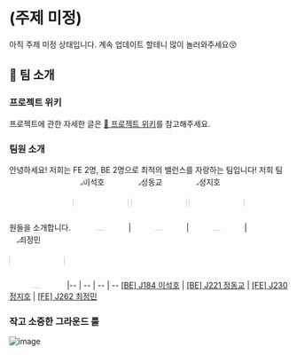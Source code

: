 # (주제 미정)
아직 주제 미정 상태입니다. 계속 업데이트 할테니 많이 놀러와주세요😚
## 👯 팀 소개
### 프로젝트 위키
프로젝트에 관한 자세한 글은 [🔗 프로젝트 위키](https://github.com/boostcampwm-2024/web14-boostproject.wiki.git)를 참고해주세요.

### 팀원 소개
안녕하세요! 저희는 FE 2명, BE 2명으로 최적의 밸런스를 자랑하는 팀입니다!
저희 팀원들을 소개합니다.
<img src="https://github.com/user-attachments/assets/53314e4f-19ce-44a4-ab16-97f11c6d0aa7" width="100" height="100" style="border-radius: 50%;" alt="이석호">|<img src="https://github.com/user-attachments/assets/177efdb0-c65f-495f-9ab2-bdfab7c5ca94" width="100" height="100" style="border-radius: 50%;" alt="정동교">|<img src="https://github.com/user-attachments/assets/e10e662d-63d9-4530-8b9a-6cb72132aba5" width="100" height="100" style="border-radius: 50%;" alt="정지호">|<img src="https://github.com/user-attachments/assets/31a2d926-f044-4796-a1ac-2a9f7da0e809" width="100" height="100" style="border-radius: 50%;" alt="최정민">
|-- | -- | -- | --
[[BE] J184 이석호](https://github.com/LLagoon3) | [[BE] J221 정동교](https://github.com/dngyj) | [[FE] J230 정지호](https://github.com/stop0ho) | [[FE] J262 최정민](https://github.com/sunub)


### 작고 소중한 그라운드 룰
![image](https://github.com/user-attachments/assets/24ecdf17-9505-4398-bb1e-838ba6f464c7)
